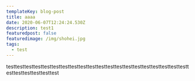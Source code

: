 ```yaml
---
templateKey: blog-post
title: aaaa
date: 2020-06-07T12:24:24.530Z
description: test1
featuredpost: false
featuredimage: /img/shohei.jpg
tags:
  - test
---
```

testtesttesttesttesttesttesttesttesttesttesttesttesttesttesttesttesttesttesttesttesttesttesttesttesttest